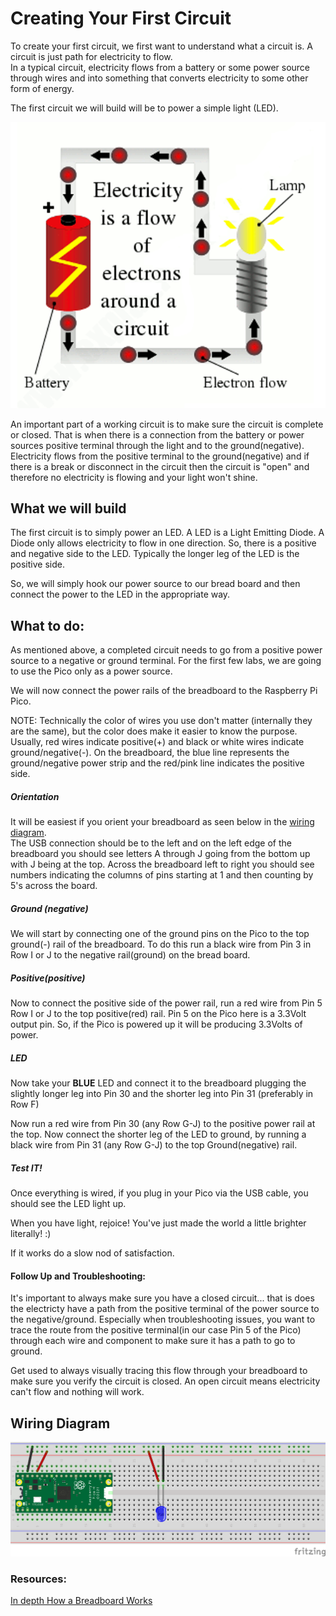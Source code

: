 # Creating Your First Circuit

To create your first circuit, we first want to understand what a circuit is.  A circuit is just path for electricity to flow.  
In a typical circuit, electricity flows from a battery or some power source through wires and into something that converts electricity to some other form of energy.

The first circuit we will build will be to power a simple light (LED).

![Basic Circuit](/images/Circuit.png)

An important part of a working circuit is to make sure the circuit is complete or closed.  That is when there is a connection from the battery or power sources positive terminal through the light and to the ground(negative).  Electricity flows from the positive terminal to the ground(negative) and if there is a break or disconnect in the circuit then the circuit is "open" and therefore no electricity is flowing and your light won't shine.

## What we will build

The first circuit is to simply power an LED.  A LED is a Light Emitting Diode.  A Diode only allows electricity to flow in one direction.  So, there is a positive and negative side to the LED.  Typically the longer leg of the LED is the positive side.


So, we will simply hook our power source to our bread board and then connect the power to the LED in the appropriate way. 

## What to do:

As mentioned above, a completed circuit needs to go from a positive power source to a negative or ground terminal.  For the first few labs, we are going to use the Pico only as a power source.  

We will now connect the power rails of the breadboard to the Raspberry Pi Pico.  


NOTE: Technically the color of wires you use don't matter (internally they are the same), but the color does make it easier to know the purpose.  Usually, red wires indicate positive(+) and black or white wires indicate ground/negative(-).  On the breadboard, the blue line represents the ground/negative power strip and the red/pink line indicates the positive side.

##### Orientation

It will be easiest if you orient your breadboard as seen below in the [wiring diagram](#wiring-diagram).   
The USB connection should be to the left and on the left edge of the breadboard you should see letters A through J going from the bottom up with J being at the top.  Across the breadboard left to right you should see numbers indicating the columns of pins starting at 1 and then counting by 5's across the board.


##### Ground (negative)

We will start by connecting one of the ground pins on the Pico to the top ground(-) rail of the breadboard.  To do this run a black wire from Pin 3 in Row I or J to the negative rail(ground) on the bread board.  

##### Positive(positive)
Now to connect the positive side of the power rail, run a red wire from Pin 5 Row I or J to the top positive(red) rail.  Pin 5 on the Pico here is a 3.3Volt output pin.  So, if the Pico is powered up it will be producing 3.3Volts of power.


##### LED

Now take your **BLUE** LED and connect it to the breadboard plugging the slightly longer leg into Pin 30 and the shorter leg into Pin 31 (preferably in Row F)

Now run a red wire from Pin 30 (any Row G-J) to the positive power rail at the top.  Now connect the shorter leg of the LED to ground, by running a black wire from Pin 31 (any Row G-J) to the top Ground(negative) rail.

##### Test IT!
Once everything is wired, if you plug in your Pico via the USB cable, you should see the LED light up.

When you have light, rejoice! You've just made the world a little brighter literally! :)

If it works do a slow nod of satisfaction.


#### Follow Up and Troubleshooting:

It's important to always make sure you have a closed circuit... that is does the electricty have a path from the positive terminal of the power source to the negative/ground.  Especially when troubleshooting issues, you want to trace the route from the positive terminal(in our case Pin 5 of the Pico) through each wire and component to make sure it has a path to go to ground.

Get used to always visually tracing this flow through your breadboard to make sure you verify the circuit is closed.  An open circuit means electricity can't flow and nothing will work.

## Wiring Diagram

![Basic LED Wiring Diagram](/images/1_Circuit_bb.png)



### Resources:

[In depth How a Breadboard Works](https://learn.sparkfun.com/tutorials/how-to-use-a-breadboard/all)
